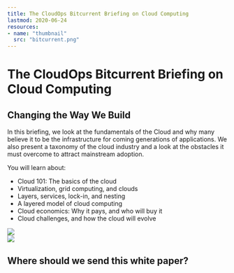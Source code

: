 ```yaml
---
title: The CloudOps Bitcurrent Briefing on Cloud Computing
lastmod: 2020-06-24
resources:
- name: "thumbnail"
  src: "bitcurrent.png"
---
```



<div class="landing-page">
    <!-- hero -->
    <div class="hero jumbotron reading-landing jumbotron-fluid">
        <div class="container-fluid">
            <div class="row">
                <div class="col-xl-6 offset-xl-2 col-lg-10 offset-lg-1 col-md-12">
                    <h1 class="display-4">The CloudOps Bitcurrent Briefing on Cloud Computing</h1>
                </div>
            </div>
        </div>
    </div>
    <div class="main-content">
        <div class="row">
            <div class="col-xl-4 offset-xl-2 without-bottom-line">
                <div class="workshop-prerequisites">
                    <h2>Changing the Way We Build</h2>
                    <p>In this briefing, we look at the fundamentals of the Cloud and why many believe it to be the infrastructure for coming generations of applications. We also present a taxonomy of the cloud industry and a look at the obstacles it must overcome to attract mainstream adoption.</p>
                    <p>You will learn about:</p>
                    <ul class="dashes">
                    <li>Cloud 101: The basics of the cloud</li>
                    <li>Virtualization, grid computing, and clouds</li>
                    <li>Layers, services, lock-in, and nesting</li>
                    <li>A layered model of cloud computing</li>
                    <li>Cloud economics: Why it pays, and who will buy it</li>
                    <li>Cloud challenges, and how the cloud will evolve</li>
                    </ul>
                </div>
            </div>
                <div class="col-xl-4 offset-xl-0 white-paper-image">
                <img src="/images/white-papers/cloudops-bitcurrent-briefing-on-cloud-computing.png">
            </div>
        </div>
            </div>
        </div>
    </div>
    <!-- contact us -->
    <div class="contact-us-card">
        <div class="row">
            <div class="col-xl-8 offset-xl-2 col-lg-10 offset-lg-1 col-md-12 col-sm-12 col-xs-12">
                <img src="/images/single-line-arrows.png">
            </div>
            <div
                class="col-xl-3 offset-xl-3 col-lg-3 offset-lg-1 col-md-10 offset-md-1 col-sm-10 offset-sm-1 col-xs-12">
                <h2>Where should we send this white paper?</h2>
            </div>
            <div
                class="col-xl-5 offset-xl-0 col-lg-6 offset-lg-1 col-md-8 offset-md-2 col-sm-10 offset-sm-1 col-xs-12 general-contact-form">
                <!--[if lte IE 8]>
<script charset="utf-8" type="text/javascript" src="//js.hsforms.net/forms/v2-legacy.js"></script>
<![endif]-->
<script charset="utf-8" type="text/javascript" src="//js.hsforms.net/forms/v2.js"></script>
<script>
  hbspt.forms.create({
	portalId: "732832",
	formId: "0a9d6e5c-2213-45e8-9a8b-8976e2350703"
});
</script>
            </div>
        </div>
    </div>
</div>